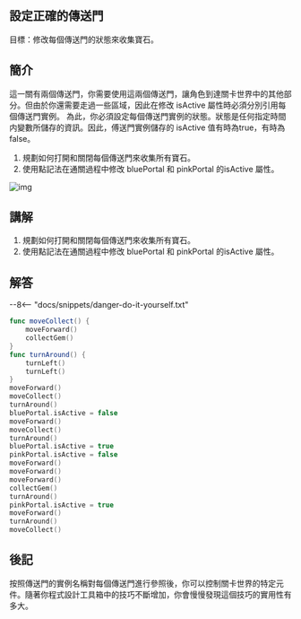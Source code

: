 ## 設定正確的傳送門

目標：修改每個傳送門的狀態來收集寶石。

## 簡介

這一關有兩個傳送門，你需要使用這兩個傳送門，讓角色到達關卡世界中的其他部分。但由於你還需要走過一些區域，因此在修改 isActive 屬性時必須分別引用每個傳送門實例。
為此，你必須設定每個傳送門實例的狀態。狀態是任何指定時間内變數所儲存的資訊。因此，傅送門實例儲存的 isActive 值有時為true，有時為false。

1. 規劃如何打開和關閉每個傳送門來收集所有寶石。
2. 使用點記法在通關過程中修改 bluePortal 和 pinkPortal 的isActive 屬性。

![img](https://imagedelivery.net/cdkaXPuFls5qlrh3GM4hfA/f310438a-4cc1-4092-27ad-2e52f5385700/public)

## 講解

1. 規劃如何打開和關閉每個傳送門來收集所有寶石。
2. 使用點記法在通關過程中修改 bluePortal 和 pinkPortal 的isActive 屬性。

## 解答

--8<-- "docs/snippets/danger-do-it-yourself.txt"

```swift linenums="1"
func moveCollect() {
    moveForward()
    collectGem()
}
func turnAround() {
    turnLeft()
    turnLeft()
}
moveForward()
moveCollect()
turnAround()
bluePortal.isActive = false
moveForward()
moveCollect()
turnAround()
bluePortal.isActive = true
pinkPortal.isActive = false
moveForward()
moveForward()
moveForward()
collectGem()
turnAround()
pinkPortal.isActive = true
moveForward()
turnAround()
moveCollect()
```

## 後記

按照傳送門的實例名稱對每個傳送門進行參照後，你可以控制關卡世界的特定元件。隨著你程式設計工具箱中的技巧不斷增加，你會慢慢發現這個技巧的實用性有多大。

